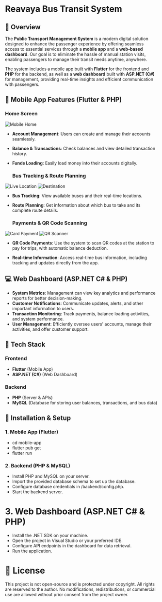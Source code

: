 # Reavaya Bus Transit System

## 🚀 Overview

The **Public Transport Management System** is a modern digital solution designed to enhance the passenger experience by offering seamless access to essential services through a **mobile app** and a **web-based dashboard**. Our goal is to eliminate the hassle of manual station visits, enabling passengers to manage their transit needs anytime, anywhere. 

The system includes a mobile app built with **Flutter** for the frontend and **PHP** for the backend, as well as a **web dashboard** built with **ASP.NET (C#)** for management, providing real-time insights and efficient communication with passengers.

## 📱 Mobile App Features (Flutter & PHP)

### **Home Screen**
![Mobile Home](./reavaya/mobil-home.png)

- **Account Management**: Users can create and manage their accounts seamlessly.
- **Balance & Transactions**: Check balances and view detailed transaction history.
- **Funds Loading**: Easily load money into their accounts digitally.

  ### **Bus Tracking & Route Planning**
![Live Location](./reavaya/live-location.png)
![Destination](./reavaya/destination.png)
- **Bus Tracking**: View available buses and their real-time locations.
- **Route Planning**: Get information about which bus to take and its complete route details.

  ### **Payments & QR Code Scanning**
![Card Payment](./reavaya/card-payment.png)
![QR Scanner](./reavaya/scanner.png)
- **QR Code Payments**: Use the system to scan QR codes at the station to pay for trips, with automatic balance deduction.

  
- **Real-time Information**: Access real-time bus information, including tracking and updates directly from the app.

## 💻 Web Dashboard (ASP.NET C# & PHP)

- **System Metrics**: Management can view key analytics and performance reports for better decision-making.
- **Customer Notifications**: Communicate updates, alerts, and other important information to users.
- **Transaction Monitoring**: Track payments, balance loading activities, and system performance.
- **User Management**: Efficiently oversee users' accounts, manage their activities, and offer customer support.

## 🔧 Tech Stack

### **Frontend**
- **Flutter** (Mobile App)
- **ASP.NET (C#)** (Web Dashboard)

### **Backend**
- **PHP** (Server & APIs)
- **MySQL** (Database for storing user balances, transactions, and bus data)


## 📌 Installation & Setup

### **1. Mobile App (Flutter)**
- cd mobile-app
- flutter pub get
- flutter run

### **2. Backend (PHP & MySQL)**
- Install PHP and MySQL on your server.
- Import the provided database schema to set up the database.
- Configure database credentials in /backend/config.php.
- Start the backend server.

# **3. Web Dashboard (ASP.NET C# & PHP)**
- Install the .NET SDK on your machine.
- Open the project in Visual Studio or your preferred IDE.
- Configure API endpoints in the dashboard for data retrieval.
- Run the application.

 # 📜 License
This project is not open-source and is protected under copyright. All rights are reserved to the author. No modifications, redistributions, or commercial use are allowed without prior consent from the project owner.
